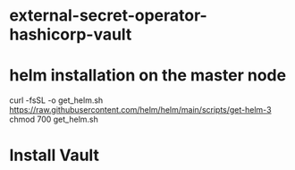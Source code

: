 # external-secret-operator-hashicorp-vault
# helm installation on the master node
curl -fsSL -o get_helm.sh https://raw.githubusercontent.com/helm/helm/main/scripts/get-helm-3
chmod 700 
get_helm.sh 
# Install Vault
